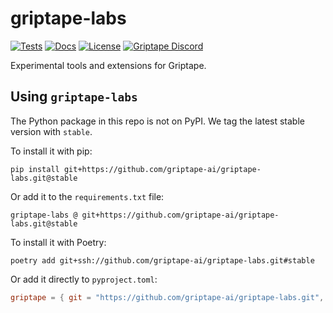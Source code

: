 # griptape-labs

[![Tests](https://github.com/griptape-ai/griptape-labs/actions/workflows/tests.yml/badge.svg)](https://github.com/griptape-ai/griptape-labs/actions/workflows/tests.yml)
[![Docs](https://readthedocs.org/projects/griptape/badge/)](https://griptape.readthedocs.io/en/latest/)
[![License](https://img.shields.io/badge/License-Apache%202.0-blue.svg)](https://github.com/gitbucket/gitbucket/blob/master/LICENSE)
[![Griptape Discord](https://dcbadge.vercel.app/api/server/gnWRz88eym?compact=true&style=flat)](https://discord.gg/gnWRz88eym)

Experimental tools and extensions for Griptape.

## Using `griptape-labs`

The Python package in this repo is not on PyPI. We tag the latest stable version with `stable`.

To install it with pip:

```shell
pip install git+https://github.com/griptape-ai/griptape-labs.git@stable
```

Or add it to the `requirements.txt` file:

```
griptape-labs @ git+https://github.com/griptape-ai/griptape-labs.git@stable
```

To install it with Poetry:

```shell
poetry add git+ssh://github.com/griptape-ai/griptape-labs.git#stable
```

Or add it directly to `pyproject.toml`:

```toml
griptape = { git = "https://github.com/griptape-ai/griptape-labs.git", tag = "stable" }
```
